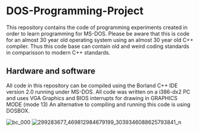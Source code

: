 # DOS-Programming-Project
This repository contains the code of programming experiments created in order to learn programming for MS-DOS.
Please be aware that this is code for an almost 30 year old operating system using an almost 30 year old C++ compiler.
Thus this code base can contain old and weird coding standards in comparisson to modern C++ standards.

## Hardware and software
All code in this repository can be compiled using the Borland C++ IDE version 2.0 running under MS-DOS.
All code was written on a i386-dx2 PC and uses VGA Graphics and BIOS interrupts for drawing in GRAPHICS MODE (mode 13)
An alternative to compiling and running this code is using DOSBOX.

![bc_000](https://user-images.githubusercontent.com/41028126/184834960-4f5fce3f-4afa-4972-a61e-8d66634a8a75.png)
![299283677_469812984679199_3039346088625793841_n](https://user-images.githubusercontent.com/41028126/184837559-ba5bd8fc-91ae-4810-b448-649bfa47296d.jpg)
